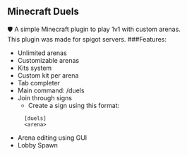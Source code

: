 ## Minecraft Duels
🛡️ A simple Minecraft plugin to play 1v1 with custom arenas. <br>
This plugin was made for spigot servers.
###Features:
- Unlimited arenas
- Customizable arenas
- Kits system
- Custom kit per arena
- Tab completer
- Main command: /duels
- Join through signs
  - Create a sign using this format:
  ```
    [duels]
    <arena>
- Arena editing using GUI
- Lobby Spawn